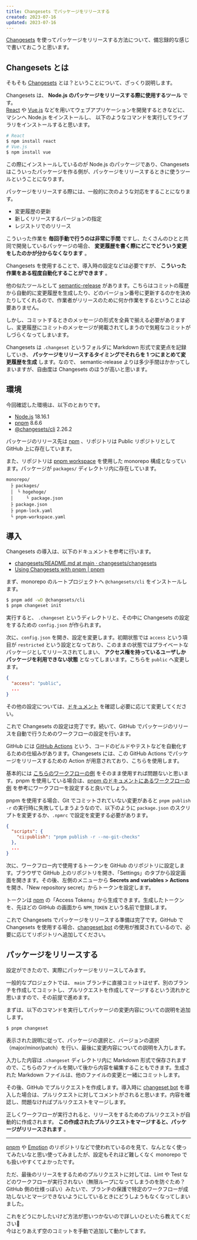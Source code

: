 ```yaml
---
title: Changesets でパッケージをリリースする
created: 2023-07-16
updated: 2023-07-16
---
```


[Changesets](https://github.com/changesets/changesets) を使ってパッケージをリリースする方法について、備忘録的な感じで書いておこうと思います。

## Changesets とは

そもそも [Changesets](https://github.com/changesets/changesets) とは？ということについて、ざっくり説明します。

Changesets は、 **Node.js のパッケージをリリースする際に使用するツール** です。  
[React](https://ja.react.dev/) や [Vue.js](https://ja.vuejs.org/) などを用いてウェブアプリケーションを開発するときなどに、マシンへ Node.js をインストールし、 以下のようなコマンドを実行してライブラリをインストールすると思います。

```sh
# React
$ npm install react
# Vue.js
$ npm install vue
```

この際にインストールしているのが Node.js のパッケージであり、Changesets はこういったパッケージを作る側が、パッケージをリリースするときに使うツールということになります。

パッケージをリリースする際には、一般的に次のような対応をすることになります。

- 変更履歴の更新
- 新しくリリースするバージョンの指定
- レジストリでのリリース

こういった作業を **毎回手動で行うのは非常に手間** ですし、たくさんのひとと共同で開発しているパッケージの場合、 **変更履歴を書く際にどこでどういう変更をしたのかが分からなくなります** 。

Changesets を使用することで、導入時の設定などは必要ですが、 **こういった作業をある程度自動化することができます** 。

他の似たツールとして [semantic-release](https://semantic-release.gitbook.io/semantic-release/) があります。こちらはコミットの履歴から自動的に変更履歴を生成したり、どのバージョン番号に更新するのかを決めたりしてくれるので、作業者がリリースのために何か作業をするということは必要ありません。

しかし、コミットするときのメッセージの形式を全員で揃える必要がありますし、変更履歴にコミットのメッセージが掲載されてしまうので気軽なコミットがしづらくなってしまいます。

Changesets は `.changeset` というフォルダに Markdown 形式で変更点を記録していき、 **パッケージをリリースするタイミングでそれらを 1 つにまとめて変更履歴を生成** します。なので、 semantic-release よりは多少手間はかかってしまいますが、自由度は Changesets のほうが高いと思います。

## 環境

今回確認した環境は、以下のとおりです。

- [Node.js](https://nodejs.org/ja) 18.16.1
- [pnpm](https://pnpm.io/ja/) 8.6.6
- [@changesets/cli](https://github.com/changesets/changesets) 2.26.2

パッケージのリリース先は [npm](https://www.npmjs.com/) 、リポジトリは Public リポジトリとして GitHub 上に存在しています。

また、リポジトリは [pnpm workspace](https://pnpm.io/ja/workspaces) を使用した monorepo 構成となっています。パッケージが `packages/` ディレクトリ内に存在しています。

```
monorepo/
　├ packages/
　│　└ hogehoge/
　│　　　└ package.json
　├ package.json
　├ pnpm-lock.yaml
　└ pnpm-workspace.yaml
```

## 導入

Changesets の導入は、以下のドキュメントを参考に行います。

- [changesets/README.md at main · changesets/changesets](https://github.com/changesets/changesets/blob/main/README.md)
- [Using Changesets with pnpm | pnpm](https://pnpm.io/using-changesets)

まず、monorepo のルートプロジェクトへ `@changesets/cli` をインストールします。

```sh
$ pnpm add -wD @changesets/cli
$ pnpm changeset init
```

実行すると、 `.changeset` というディレクトリと、その中に Changesets の設定をするための `config.json` が作られます。

次に、`config.json` を開き、設定を変更します。初期状態では `access` という項目が `restricted` という設定となっており、このままの状態ではプライベートなパッケージとしてリリースされてしまい、 **アクセス権を持っているユーザしかパッケージを利用できない状態** となってしまいます。こちらを `public` へ変更します。

```json
{
  "access": "public",
  ...
}
```

その他の設定については、[ドキュメント](https://github.com/changesets/changesets/blob/main/docs/config-file-options.md#changelog-false-or-a-path) を確認し必要に応じて変更してください。

これで Changesets の設定は完了です。続いて、GitHub でパッケージのリリースを自動で行うためのワークフローの設定を行います。

GitHub には [GitHub Actions](https://github.co.jp/features/actions) という、コードのビルドやテストなどを自動化するための仕組みがあります。Changesets には、この GitHub Actions でパッケージをリリースするための Action が用意されており、こちらを使用します。

基本的には [こちらのワークフローの例](https://github.com/changesets/action#with-publishing) をそのまま使用すれば問題ないと思います。pnpm を使用している場合は、[pnpm のドキュメントにあるワークフローの例](https://pnpm.io/using-changesets#publishing) を参考にワークフローを設定すると良いでしょう。

pnpm を使用する場合、Git でコミットされていない変更があると `pnpm publish -r` の実行時に失敗してしまうようなので、以下のように `package.json` のスクリプトを変更するか、`.npmrc` で設定を変更する必要があります。

```json
{
  "scripts": {
    "ci:publish": "pnpm publish -r --no-git-checks"
  },
  ...
}
```

次に、ワークフロー内で使用するトークンを GitHub のリポジトリに設定します。ブラウザで GitHub 上のリポジトリを開き、「Settings」のタブから設定画面を開きます。その後、左側のメニューから **Secrets and variables > Actions** を開き、「New repository secret」からトークンを設定します。

トークンは [npm](https://www.npmjs.com/) の「Access Tokens」から生成できます。生成したトークンを、先ほどの GitHub の画面から `NPM_TOKEN` という名前で登録します。

これで Changesets でパッケージをリリースする準備は完了です。GitHub で Changesets を使用する場合、[changeset bot](https://github.com/apps/changeset-bot) の使用が推奨されているので、必要に応じてリポジトリへ追加してください。

## パッケージをリリースする

設定ができたので、実際にパッケージをリリースしてみます。

一般的なプロジェクトでは、 `main` ブランチに直接コミットはせず、別のブランチを作成してコミットし、プルリクエストを作成してマージするという流れかと思いますので、その前提で進めます。

まずは、以下のコマンドを実行してパッケージの変更内容についての説明を追加します。

```sh
$ pnpm changeset
```

表示された説明に従って、パッケージの選択と、バージョンの選択（major/minor/patch）を行い、最後に変更内容についての説明を入力します。

入力した内容は `.changeset` ディレクトリ内に Markdown 形式で保存されますので、こちらのファイルを開いて後から内容を編集することもできます。生成された Markdown ファイルは、他のファイルの変更と一緒にコミットします。

その後、GitHub でプルリクエストを作成します。導入時に [changeset bot](https://github.com/apps/changeset-bot) を導入した場合は、プルリクエストに対してコメントがされると思います。内容を確認し、問題なければプルリクエストをマージします。

正しくワークフローが実行されると、リリースをするためのプルリクエストが自動的に作成されます。 **この作成されたプルリクエストをマージすると、パッケージがリリースされます** 。

---

[pnpm](https://github.com/pnpm/pnpm) や [Emotion](https://github.com/emotion-js/emotion) のリポジトリなどで使われているのを見て、なんとなく使ってみたいなと思い使ってみましたが、設定もそれほど難しくなく monorepo でも扱いやすくてよかったです。

ただ、最後のリリースをするためのプルリクエストに対しては、Lint や Test などのワークフローが実行されない（無限ループになってしまうのを防ぐため？GitHub 側の仕様っぽい）みたいで、ブランチの保護で特定のワークフローが成功しないとマージできないようにしているときにどうしようもなくなってしまいました。

これをどうにかしたいけど方法が思いつかないので詳しいひといたら教えてください🙏  
今はとりあえず空のコミットを手動で追加して動かしてます。
